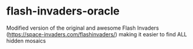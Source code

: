 # flash-invaders-oracle
Modified version of the original and awesome Flash Invaders (https://space-invaders.com/flashinvaders/) making it easier to find ALL hidden mosaics
